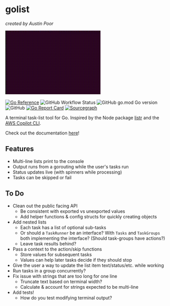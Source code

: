 # golist

_created by Austin Poor_

![quick & early example](./etc/sample.gif)

[![Go Reference](https://pkg.go.dev/badge/github.com/a-poor/golist.svg)](https://pkg.go.dev/github.com/a-poor/golist)
![GitHub Workflow Status](https://img.shields.io/github/workflow/status/a-poor/golist/Go?style=flat-square)
![GitHub go.mod Go version](https://img.shields.io/github/go-mod/go-version/a-poor/golist?style=flat-square)
![GitHub](https://img.shields.io/github/license/a-poor/golist?style=flat-square)
[![Go Report Card](https://goreportcard.com/badge/github.com/a-poor/golist)](https://goreportcard.com/report/github.com/a-poor/golist)
[![Sourcegraph](https://sourcegraph.com/github.com/a-poor/golist/-/badge.svg)](https://sourcegraph.com/github.com/a-poor/golist?badge)

A terminal task-list tool for Go. Inspired by the Node package [listr](https://www.npmjs.com/package/listr) and the [AWS Copilot CLI](https://github.com/aws/copilot-cli).

Check out the documentation [here](https://a-poor.github.io/golist)!


## Features
* Multi-line lists print to the console
* Output runs from a gorouting while the user's tasks run
* Status updates live (with spinners while processing)
* Tasks can be skipped or fail

## To Do
* Clean out the public facing API
    * Be consistent with exported vs unexported values
    * Add helper functions & config structs for quickly creating objects
* Add nested lists
    * Each task has a list of optional sub-tasks
    * Or should a `TaskRunner` be an interface? With `Tasks` and `TaskGroups` both implementing the interface? (Should task-groups have actions?)
    * Leave task results behind?
* Pass a context to the action/skip functions
    * Store values for subsequent tasks
    * Values can help later tasks decide if they should stop
* Give the user a way to update the list item text/status/etc. while working
* Run tasks in a group concurrently?
* Fix issue with strings that are too long for one line
    * Truncate text based on terminal width?
    * Calculate & account for strings expected to be multi-line
* Add tests!
    * How do you test modifying terminal output?




